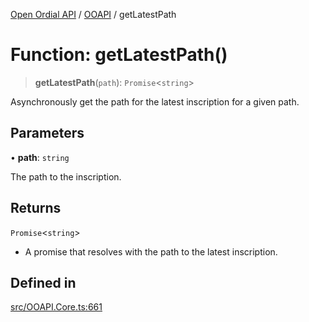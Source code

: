 [Open Ordial API](../../README.md) / [OOAPI](../README.md) / getLatestPath

# Function: getLatestPath()

> **getLatestPath**(`path`): `Promise`\<`string`\>

Asynchronously get the path for the latest inscription for a given path.

## Parameters

• **path**: `string`

The path to the inscription.

## Returns

`Promise`\<`string`\>

- A promise that resolves with the path to the latest inscription.

## Defined in

[src/OOAPI.Core.ts:661](https://github.com/open-ordinal/open-ordinal-api/blob/70e118e56492403aed907a3616034144dfc18228/src/OOAPI.Core.ts#L661)

